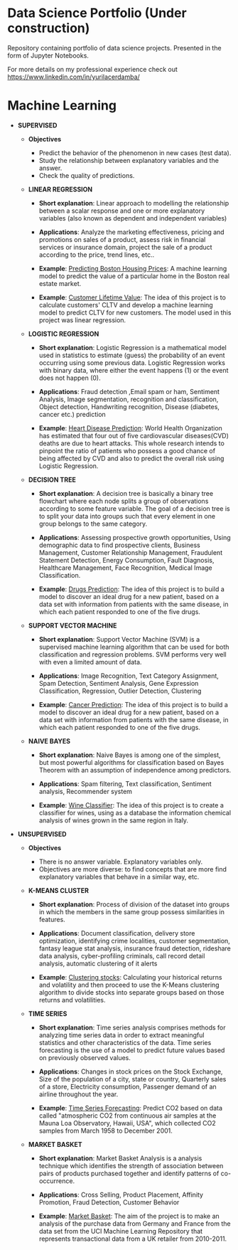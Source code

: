 # Data Science Portfolio (Under construction)

Repository containing portfolio of data science projects. Presented in the form of Jupyter Notebooks.

For more details on my professional experience check out https://www.linkedin.com/in/yurilacerdamba/

# Machine Learning

* **SUPERVISED**
  * **Objectives**
    * Predict the behavior of the phenomenon in new cases (test data).
    * Study the relationship between explanatory variables and the answer.
    * Check the quality of predictions.

  * **LINEAR REGRESSION**
  
    * **Short explanation**: Linear approach to modelling the relationship between a scalar response and one or more explanatory variables (also known as dependent and independent   variables)
  
    * **Applications**: Analyze the marketing effectiveness, pricing and promotions on sales of a product, assess risk in financial services or insurance domain, project the sale of a product according to the price, trend lines, etc..
    
    * **Example**: [Predicting Boston Housing Prices](https://github.com/yurilacer/Data-Science-Portfolio/blob/main/Boston%20Housing%20Prices.ipynb): A machine learning model to predict the value of a particular home in the Boston real estate market.
	
	* **Example**: [Customer Lifetime Value](https://github.com/yurilacer/Data-Science-Portfolio/blob/main/Customer%20Lifetime%20Value.ipynb): The idea of this project is to calculate customers' CLTV and develop a machine learning model to predict CLTV for new customers.
The model used in this project was linear regression.

  * **LOGISTIC REGRESSION**
  
    * **Short explanation**: Logistic Regression is a mathematical model used in statistics to estimate (guess) the probability of an event occurring using some previous data. Logistic Regression works with binary data, where either the event happens (1) or the event does not happen (0).
    
    * **Applications**: Fraud detection ,Email spam or ham, Sentiment Analysis, Image segmentation, recognition and classification, Object detection, Handwriting recognition, Disease (diabetes, cancer etc.) prediction
    
    * **Example**: [Heart Disease Prediction](https://github.com/yurilacer/Data-Science-Portfolio/blob/main/Heart%20Disease%20Prediction.ipynb): World Health Organization has estimated that four out of five cardiovascular diseases(CVD) deaths are due to heart attacks. This whole research intends to pinpoint the ratio of patients who possess a good chance of being affected by CVD and also to predict the overall risk using Logistic Regression.

  * **DECISION TREE**
  
    * **Short explanation**: A decision tree is basically a binary tree flowchart where each node splits a group of observations according to some feature variable. The goal of a decision tree is to split your data into groups such that every element in one group belongs to the same category.
    
    * **Applications**: Assessing prospective growth opportunities, Using demographic data to find prospective clients, Business Management, Customer Relationship Management, Fraudulent Statement Detection, Energy Consumption, Fault Diagnosis, Healthcare Management, Face Recognition, Medical Image Classification.
    
    * **Example**: [Drugs Prediction](https://github.com/yurilacer/Data-Science-Portfolio/blob/main/Drugs%20Prediction.ipynb): The idea of this project is to build a model to discover an ideal drug for a new patient, based on a data set with information from patients with the same disease, in which each patient responded to one of the five drugs.


  * **SUPPORT VECTOR MACHINE**
    
    * **Short explanation**: Support Vector Machine (SVM) is a supervised machine learning algorithm that can be used for both classification and regression problems. SVM performs very well with even a limited amount of data.
    
    * **Applications**: Image Recognition, Text Category Assignment, Spam Detection, Sentiment Analysis, Gene Expression Classification, Regression, Outlier Detection, Clustering
    	  
    * **Example**: [Cancer Prediction](https://github.com/yurilacer/Data-Science-Portfolio/blob/main/SVM%20Cancer.ipynb): The idea of this project is to build a model to discover an ideal drug for a new patient, based on a data set with information from patients with the same disease, in which each patient responded to one of the five drugs.		  	  
	  
  * **NAIVE BAYES**
    
    * **Short explanation**: Naive Bayes is among one of the simplest, but most powerful algorithms for classification based on Bayes Theorem with an assumption of independence among predictors.
    
    * **Applications**: Spam filtering, Text classification, Sentiment analysis, Recommender system
    	  
    * **Example**: [Wine Classifier](https://github.com/yurilacer/Data-Science-Portfolio/blob/main/Naive%20Bayes%20Classifier.ipynb): The idea of this project is to create a classifier for wines, using as a database the information chemical analysis of wines grown in the same region in Italy.

	  
* **UNSUPERVISED**
  * **Objectives**
    * There is no answer variable. Explanatory variables only.
    * Objectives are more diverse: to find concepts that are more find explanatory variables that behave in a similar way, etc.
       
   * **K-MEANS CLUSTER**
  
     * **Short explanation**: Process of division of the dataset into groups in which the members in the same group possess similarities in features. 
    
     * **Applications**: Document classification, delivery store optimization, identifying crime localities, customer segmentation, fantasy league stat analysis, insurance fraud detection, rideshare data analysis, cyber-profiling criminals, call record detail analysis, automatic clustering of it alerts
    
     * **Example**: [Clustering stocks](https://github.com/yurilacer/Data-Science-Portfolio/blob/main/Clustering%20stocks.ipynb): Calculating your historical returns and volatility and then proceed to use the K-Means clustering algorithm to divide stocks into separate groups based on those returns and volatilities.

   
   * **TIME SERIES**
  
     * **Short explanation**: Time series analysis comprises methods for analyzing time series data in order to extract meaningful statistics and other characteristics of the data. Time series forecasting is the use of a model to predict future values based on previously observed values.
    
     * **Applications**: Changes in stock prices on the Stock Exchange, Size of the population of a city, state or country, Quarterly sales of a store, Electricity consumption, Passenger demand of an airline throughout the year.
    
     * **Example**: [Time Series Forecasting](https://github.com/yurilacer/Data-Science-Portfolio/blob/main/Time%20Series%20Forecasting.ipynb): Predict CO2 based on data called "atmospheric CO2 from continuous air samples at the Mauna Loa Observatory, Hawaii, USA", which collected CO2 samples from March 1958 to December 2001.    

   * **MARKET BASKET**
  
     * **Short explanation**: Market Basket Analysis is a analysis technique which identifies the strength of association between pairs of products purchased together and identify patterns of co-occurrence.
    
     * **Applications**: Cross Selling, Product Placement, Affinity Promotion, Fraud Detection, Customer Behavior
    
     * **Example**: [Market Basket](https://github.com/yurilacer/Data-Science-Portfolio/blob/main/Market%20Basket.ipynb): The aim of the project is to make an analysis of the purchase data from Germany and France from the data set from the UCI Machine Learning Repository that represents transactional data from a UK retailer from 2010-2011.

